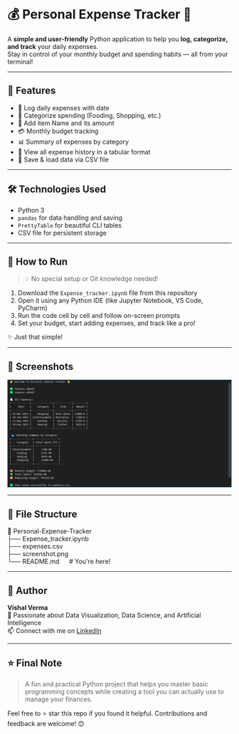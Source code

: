 # 💰 Personal Expense Tracker 🧾

A **simple and user-friendly** Python application to help you **log, categorize, and track** your daily expenses.  
Stay in control of your monthly budget and spending habits — all from your terminal!

---

## 📌 Features

- 📅 Log daily expenses with date
- 📂 Categorize spending (Fooding, Shopping, etc.)
- 📝 Add item Name and its amount
- 💳 Monthly budget tracking
- 📊 Summary of expenses by category
- 📄 View all expense history in a tabular format
- 💾 Save & load data via CSV file

---

## 🛠️ Technologies Used

- Python 3
- `pandas` for data handling and saving
- `PrettyTable` for beautiful CLI tables
- CSV file for persistent storage

---

## 🚀 How to Run

> 💡 No special setup or Git knowledge needed!

1. Download the `Expense_tracker.ipynb` file from this repository  
2. Open it using any Python IDE (like Jupyter Notebook, VS Code, PyCharm)
3. Run the code cell by cell and follow on-screen prompts
4. Set your budget, start adding expenses, and track like a pro!

✨ Just that simple!

---

## 📸 Screenshots

<img src = "https://github.com/vishal-verma-96/personal-expense-tracker/blob/main/Screenshot.png">

---

## 📂 File Structure

📁 Personal-Expense-Tracker<br/>
├── Expense_tracker.ipynb<br/>
├── expenses.csv       
├── screenshot.png      
└── README.md &ensp;&ensp; # You're here!      

---

## 🙌 Author

**Vishal Verma**<br/>
🔎 Passionate about Data Visualization, Data Science, and Artificial Intelligence<br/>
📫 Connect with me on [LinkedIn](https://www.linkedin.com/in/vishalds/)

---

## ⭐ Final Note

> A fun and practical Python project that helps you master basic programming concepts while creating a tool you can actually use to manage your finances.

Feel free to ⭐ star this repo if you found it helpful. Contributions and feedback are welcome! 😊
